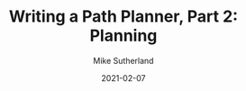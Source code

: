 ---
title: "Writing a Path Planner, Part 2: Planning"
date: 2021-02-07
tags: ['uav','pathplanning']
draft: False
author: Mike Sutherland
---